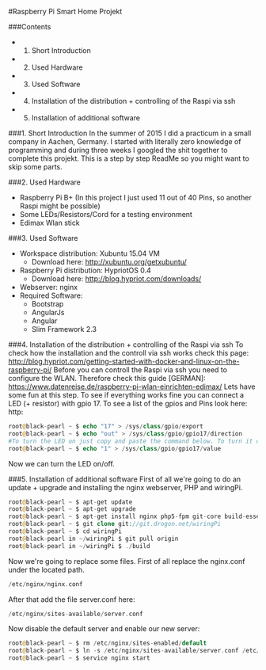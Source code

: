 #Raspberry Pi Smart Home Projekt

###Contents
* 1. Short Introduction
* 2. Used Hardware
* 3. Used Software
* 4. Installation of the distribution + controlling of the Raspi via ssh
* 5. Installation of additional software


###1. Short Introduction
In the summer of 2015 I did a practicum in a small company in Aachen, Germany. I started with literally zero knowledge
of programming and during three weeks I googled the shit together to complete this projekt. This is a step by step
ReadMe so you might want to skip some parts.

###2. Used Hardware
* Raspberry Pi B+ (In this project I just used 11 out of 40 Pins, so another Raspi might be possible)
* Some LEDs/Resistors/Cord for a testing environment
* Edimax Wlan stick

###3. Used Software
* Workspace distribution: Xubuntu 15.04 VM
    * Download here: http://xubuntu.org/getxubuntu/
* Raspberry Pi distribution: HypriotOS 0.4
    * Download here: http://blog.hypriot.com/downloads/
* Webserver: nginx
* Required Software:
    * Bootstrap
    * AngularJs
    * Angular
    * Slim Framework 2.3
    
    
###4. Installation of the distribution + controlling of the Raspi via ssh
To check how the installation and the controll via ssh works check this page:
http://blog.hypriot.com/getting-started-with-docker-and-linux-on-the-raspberry-pi/
Before you can controll the Raspi via ssh you need to configure the WLAN. Therefore check this guide [GERMAN]:
https://www.datenreise.de/raspberry-pi-wlan-einrichten-edimax/
Lets have some fun at this step. To see if everything works fine you can connect a LED (+ resistor) with gpio 17. To
see a list of the gpios and Pins look here: http:
````php
root@black-pearl ~ $ echo "17" > /sys/class/gpio/export
root@black-pearl ~ $ echo "out" > /sys/class/gpio/gpio17/direction
#To turn the LED on just copy and paste the command below. To turn it off replace "1" with "0"
root@black-pearl ~ $ echo "1" > /sys/class/gpio/gpio17/value
````
Now we can turn the LED on/off.

###5. Installation of additional software
First of all we're going to do an update + upgrade and installing the nginx webserver, PHP and wiringPi.
````php
root@black-pearl ~ $ apt-get update
root@black-pearl ~ $ apt-get upgrade
root@black-pearl ~ $ apt-get install nginx php5-fpm git-core build-essential
root@black-pearl ~ $ git clone git://git.drogon.net/wiringPi
root@black-pearl ~ $ cd wiringPi
root@black-pearl in ~/wiringPi $ git pull origin
root@black-pearl in ~/wiringPi $ ./build
````
Now we're going to replace some files. First of all replace the nginx.conf under the located path.
````php
/etc/nginx/nginx.conf
````
After that add the file server.conf here:
````php
/etc/nginx/sites-available/server.conf
````
Now disable the default server and enable our new server:
````php
root@black-pearl ~ $ rm /etc/nginx/sites-enabled/default
root@black-pearl ~ $ ln -s /etc/nginx/sites-available/server.conf /etc/nginx/sites-enabled/server
root@black-pearl ~ $ service nginx start
````
